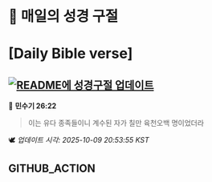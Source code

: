 # 🙏 매일의 성경 구절
# [Daily Bible verse]
## [![README에 성경구절 업데이트](https://github.com/DONGSUKA/first_test/actions/workflows/update-readme-bible.yml/badge.svg)](https://github.com/DONGSUKA/first_test/actions/workflows/update-readme-bible.yml)
<!-- START_BIBLE_VERSE -->
📖 **민수기 26:22**
> 이는 유다 종족들이니 계수된 자가 칠만 육천오백 명이었더라

🕊️ _업데이트 시각: 2025-10-09 20:53:55 KST_
  <!-- END_BIBLE_VERSE -->
## GITHUB_ACTION
